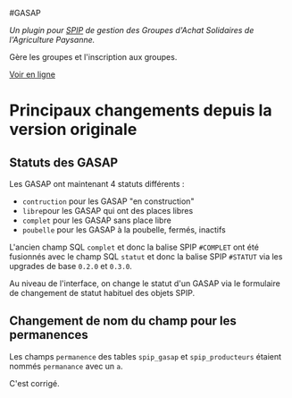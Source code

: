 #GASAP

*Un plugin pour [SPIP](http://www.spip.net) de gestion des Groupes d'Achat Solidaires de l'Agriculture Paysanne.*

Gère les groupes et l'inscription aux groupes.

[Voir en ligne](http://www.gasap.be/)


# Principaux changements depuis la version originale

## Statuts des GASAP

Les GASAP ont maintenant 4 statuts différents :

* ```contruction``` pour les GASAP "en construction"
* ```libre```pour les GASAP qui ont des places libres
* ```complet``` pour les GASAP sans place libre
* ```poubelle``` pour les GASAP à la poubelle, fermés, inactifs

L'ancien champ SQL ```complet``` et donc la balise SPIP ```#COMPLET``` ont été fusionnés avec le champ SQL ```statut``` et donc la balise SPIP ```#STATUT``` via les upgrades de base ```0.2.0``` et ```0.3.0```.

Au niveau de l'interface, on change le statut d'un GASAP via le formulaire de changement de statut habituel des objets SPIP.

## Changement de nom du champ pour les permanences

Les champs ```permanence``` des tables ```spip_gasap``` et ```spip_producteurs``` étaient nommés ```permanance``` avec un ```a```.

C'est corrigé. 